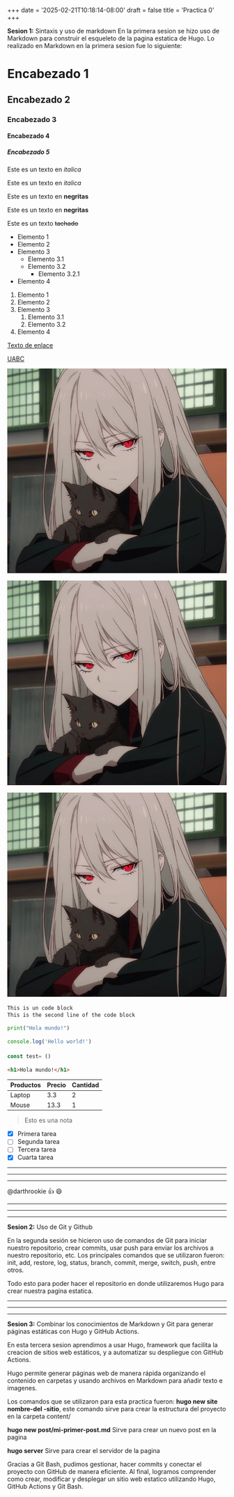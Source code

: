 +++
date = '2025-02-21T10:18:14-08:00'
draft = false
title = 'Practica 0'
+++



**Sesion 1:** Sintaxis y uso de markdown
En la primera sesion se hizo uso de Markdown para construir el esqueleto de la pagina estatica de Hugo. Lo realizado en Markdown en la primera sesion fue lo siguiente:
<!--Encabezados-->

# Encabezado 1

## Encabezado 2

### Encabezado 3

#### Encabezado 4

##### Encabezado 5

<!--Italicas-->

Este es un texto en *italica*

Este es un texto en _italica_

<!--Negritas-->

Este es un texto en **negritas**

Este es un texto en __negritas__

<!--Tachado-->
Este es un texto ~~tachado~~

<!--UL-->

* Elemento 1
* Elemento 2
* Elemento 3
  * Elemento 3.1
  * Elemento 3.2
    * Elemento 3.2.1
* Elemento 4


<!--OL-->

1. Elemento 1
1. Elemento 2
1. Elemento 3
   1. Elemento 3.1
   1. Elemento 3.2
1. Elemento 4

<!--Hipervinculos-->
[Texto de enlace](https://www.google.com "Texto de tooltip")

[UABC](https://www.uabc.mx "Sitio Universitario")


<!--Imagenes-->

![Texto alternativo](.\images\Imagen.jpg)

![Logo-VSCode](.\images\Imagen.jpg "Tooltip de la imagen")

[![Escudo de UABC](.\images\Imagen.jpg)](https://www.uabc.mx "Sitio universitario")

<!--Bloques de código-->

```
This is un code block
This is the second line of the code block
```

```python
print("Hola mundo!")
```

```javascript
console.log('Hello world!')

const test= ()
```

```html
<h1>Hola mundo!</h1>
```

<!--Tablas -->

| Productos | Precio    | Cantidad   |
|  -------- |  -------- | ---------- |
| Laptop    | 3.3       |2           |
| Mouse     | 13.3      |1           |


<!-- Notas -->
>Esto es una nota 


<!-- Tareas -->

* [x] Primera tarea 
* [ ] Segunda tarea
* [ ] Tercera tarea 
* [x] Cuarta tarea
  
<!-- Divisores horizontales -->
***
---
___

  
<!-- Menciones -->
@darthrookie :+1: :smile:

---
***
___


**Sesion 2:** Uso de Git y Github

En la segunda sesión se hicieron uso de comandos de Git para iniciar nuestro repositorio, crear commits, usar push para enviar los archivos a nuestro repositorio, etc. Los principales comandos que se utilizaron fueron: init, add, restore, log, status, branch, commit, merge, switch, push, entre otros.

Todo esto para poder hacer el repositorio en donde utilizaremos Hugo para crear nuestra pagina estatica.

---
***
___

**Sesion 3:** Combinar los conocimientos de Markdown y Git para generar páginas estáticas con Hugo y GitHub Actions.

En esta tercera sesion aprendimos a usar Hugo, framework que facilita la creacion de sitios web estáticos, y a automatizar su despliegue con GitHub Actions.

Hugo permite generar páginas web de manera rápida organizando el contenido en carpetas y usando archivos en Markdown para añadir texto e imagenes.

Los comandos que se utilizaron para esta practica fueron: __hugo new site nombre-del -sitio__, este comando sirve para crear la estructura del proyecto en la carpeta content/

__hugo new post/mi-primer-post.md__ Sirve para crear un nuevo post en la pagina

__hugo server__ Sirve para crear el servidor de la pagina

Gracias a Git Bash, pudimos gestionar, hacer commits y conectar el proyecto con GitHub de manera eficiente. Al final, logramos comprender como crear, modificar y desplegar un sitio web estatico utilizando Hugo, GitHub Actions y Git Bash.